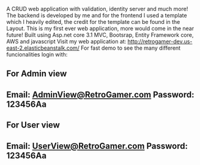A CRUD web application with validation, identity server and much more! The backend is developed by me and for the frontend I used a template which I heavily edited, the credit for the template can be found in the Layout. This is my first ever web application, more would come in the near future! Built using Asp.net core 3.1 MVC, Bootsrap, Entity Framework core, AWS and javascript Visit my web application at: http://retrogamer-dev.us-east-2.elasticbeanstalk.com/
For fast demo to see the many different funcionalities login with: 

For Admin view
------------------------------
Email: AdminView@RetroGamer.com
Password: 123456Aa
-------------------------------
For User view
-------------------------------
Email: UserView@RetroGamer.com
Password: 123456Aa
-------------------------------
